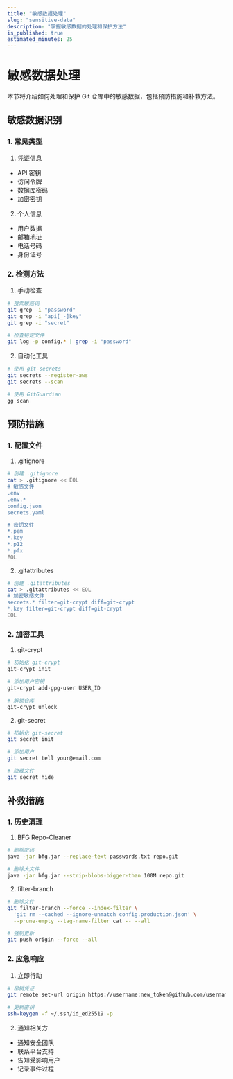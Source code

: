```yaml
---
title: "敏感数据处理"
slug: "sensitive-data"
description: "掌握敏感数据的处理和保护方法"
is_published: true
estimated_minutes: 25
---
```


# 敏感数据处理

本节将介绍如何处理和保护 Git 仓库中的敏感数据，包括预防措施和补救方法。

## 敏感数据识别

### 1. 常见类型

1. 凭证信息
- API 密钥
- 访问令牌
- 数据库密码
- 加密密钥

2. 个人信息
- 用户数据
- 邮箱地址
- 电话号码
- 身份证号

### 2. 检测方法

1. 手动检查
```bash
# 搜索敏感词
git grep -i "password"
git grep -i "api[_-]key"
git grep -i "secret"

# 检查特定文件
git log -p config.* | grep -i "password"
```

2. 自动化工具
```bash
# 使用 git-secrets
git secrets --register-aws
git secrets --scan

# 使用 GitGuardian
gg scan
```

## 预防措施

### 1. 配置文件

1. .gitignore
```bash
# 创建 .gitignore
cat > .gitignore << EOL
# 敏感文件
.env
.env.*
config.json
secrets.yaml

# 密钥文件
*.pem
*.key
*.p12
*.pfx
EOL
```

2. .gitattributes
```bash
# 创建 .gitattributes
cat > .gitattributes << EOL
# 加密敏感文件
secrets.* filter=git-crypt diff=git-crypt
*.key filter=git-crypt diff=git-crypt
EOL
```

### 2. 加密工具

1. git-crypt
```bash
# 初始化 git-crypt
git-crypt init

# 添加用户密钥
git-crypt add-gpg-user USER_ID

# 解锁仓库
git-crypt unlock
```

2. git-secret
```bash
# 初始化 git-secret
git secret init

# 添加用户
git secret tell your@email.com

# 隐藏文件
git secret hide
```

## 补救措施

### 1. 历史清理

1. BFG Repo-Cleaner
```bash
# 删除密码
java -jar bfg.jar --replace-text passwords.txt repo.git

# 删除大文件
java -jar bfg.jar --strip-blobs-bigger-than 100M repo.git
```

2. filter-branch
```bash
# 删除文件
git filter-branch --force --index-filter \
  'git rm --cached --ignore-unmatch config.production.json' \
  --prune-empty --tag-name-filter cat -- --all

# 强制更新
git push origin --force --all
```

### 2. 应急响应

1. 立即行动
```bash
# 吊销凭证
git remote set-url origin https://username:new_token@github.com/username/repo.git

# 更新密钥
ssh-keygen -f ~/.ssh/id_ed25519 -p
```

2. 通知相关方
- 通知安全团队
- 联系平台支持
- 告知受影响用户
- 记录事件过程